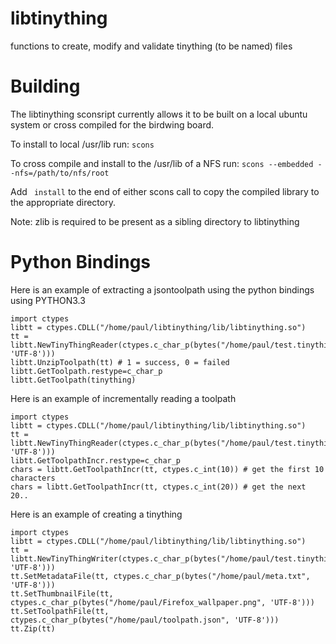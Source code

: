 libtinything
============

functions to create, modify and validate tinything (to be named) files

Building
========

The libtinything sconsript currently allows it to be built on a local ubuntu system or cross compiled for the birdwing board.

To install to local /usr/lib run:
`scons `

To cross compile and install to the /usr/lib of a NFS run:
`scons --embedded --nfs=/path/to/nfs/root`

Add ` install` to the end of either scons call to copy the compiled library to the appropriate directory.

Note: zlib is required to be present as a sibling directory to libtinything

Python Bindings
===============

Here is an example of extracting a jsontoolpath using the python bindings using 
PYTHON3.3

    import ctypes
    libtt = ctypes.CDLL("/home/paul/libtinything/lib/libtinything.so")
    tt = libtt.NewTinyThingReader(ctypes.c_char_p(bytes("/home/paul/test.tinything", 'UTF-8')))
    libtt.UnzipToolpath(tt) # 1 = success, 0 = failed
    libtt.GetToolpath.restype=c_char_p
    libtt.GetToolpath(tinything)


Here is an example of incrementally reading a toolpath

    import ctypes
    libtt = ctypes.CDLL("/home/paul/libtinything/lib/libtinything.so")
    tt = libtt.NewTinyThingReader(ctypes.c_char_p(bytes("/home/paul/test.tinything", 'UTF-8')))
    libtt.GetToolpathIncr.restype=c_char_p
    chars = libtt.GetToolpathIncr(tt, ctypes.c_int(10)) # get the first 10 characters
    chars = libtt.GetToolpathIncr(tt, ctypes.c_int(20)) # get the next 20..

Here is an example of creating a tinything

    import ctypes
    libtt = ctypes.CDLL("/home/paul/libtinything/lib/libtinything.so")
    tt = libtt.NewTinyThingWriter(ctypes.c_char_p(bytes("/home/paul/test.tinything", 'UTF-8')))
    tt.SetMetadataFile(tt, ctypes.c_char_p(bytes("/home/paul/meta.txt", 'UTF-8')))
    tt.SetThumbnailFile(tt, ctypes.c_char_p(bytes("/home/paul/Firefox_wallpaper.png", 'UTF-8')))
    tt.SetToolpathFile(tt, ctypes.c_char_p(bytes("/home/paul/toolpath.json", 'UTF-8')))
    tt.Zip(tt)
